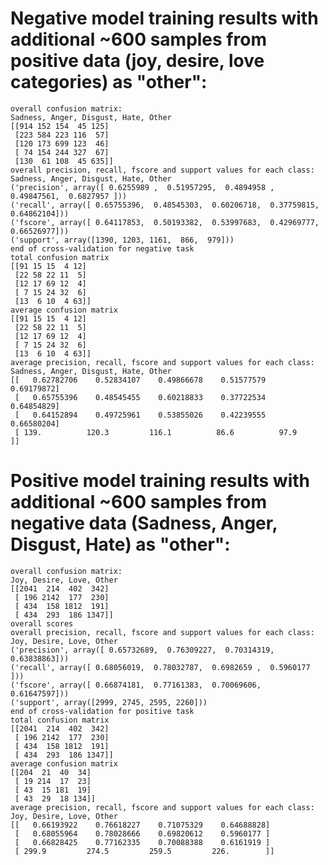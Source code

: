 # Negative model training results with additional ~600 samples from positive data (joy, desire, love categories) as "other":

    overall confusion matrix:
    Sadness, Anger, Disgust, Hate, Other
    [[914 152 154  45 125]
     [223 584 223 116  57]
     [120 173 699 123  46]
     [ 74 154 244 327  67]
     [130  61 108  45 635]]
    overall precision, recall, fscore and support values for each class:
    Sadness, Anger, Disgust, Hate, Other
    ('precision', array([ 0.6255989 ,  0.51957295,  0.4894958 ,  0.49847561,  0.6827957 ]))
    ('recall', array([ 0.65755396,  0.48545303,  0.60206718,  0.37759815,  0.64862104]))
    ('fscore', array([ 0.64117853,  0.50193382,  0.53997683,  0.42969777,  0.66526977]))
    ('support', array([1390, 1203, 1161,  866,  979]))
    end of cross-validation for negative task
    total confusion matrix
    [[91 15 15  4 12]
     [22 58 22 11  5]
     [12 17 69 12  4]
     [ 7 15 24 32  6]
     [13  6 10  4 63]]
    average confusion matrix
    [[91 15 15  4 12]
     [22 58 22 11  5]
     [12 17 69 12  4]
     [ 7 15 24 32  6]
     [13  6 10  4 63]]
    average precision, recall, fscore and support values for each class:
    Sadness, Anger, Disgust, Hate, Other
    [[   0.62782706    0.52834107    0.49866678    0.51577579    0.69179872]
     [   0.65755396    0.48545455    0.60218833    0.37722534    0.64854829]
     [   0.64152894    0.49725961    0.53855026    0.42239555    0.66580204]
     [ 139.          120.3         116.1          86.6          97.9       ]]

# Positive model training results with additional ~600 samples from negative data (Sadness, Anger, Disgust, Hate) as "other":

    overall confusion matrix:
    Joy, Desire, Love, Other
    [[2041  214  402  342]
     [ 196 2142  177  230]
     [ 434  158 1812  191]
     [ 434  293  186 1347]]
    overall scores
    overall precision, recall, fscore and support values for each class:
    Joy, Desire, Love, Other
    ('precision', array([ 0.65732689,  0.76309227,  0.70314319,  0.63838863]))
    ('recall', array([ 0.68056019,  0.78032787,  0.6982659 ,  0.5960177 ]))
    ('fscore', array([ 0.66874181,  0.77161383,  0.70069606,  0.61647597]))
    ('support', array([2999, 2745, 2595, 2260]))
    end of cross-validation for positive task
    total confusion matrix
    [[2041  214  402  342]
     [ 196 2142  177  230]
     [ 434  158 1812  191]
     [ 434  293  186 1347]]
    average confusion matrix
    [[204  21  40  34]
     [ 19 214  17  23]
     [ 43  15 181  19]
     [ 43  29  18 134]]
    average precision, recall, fscore and support values for each class:
    Joy, Desire, Love, Other
    [[   0.66193922    0.76618227    0.71075329    0.64688828]
     [   0.68055964    0.78028666    0.69820612    0.5960177 ]
     [   0.66828425    0.77162335    0.70088388    0.6161919 ]
     [ 299.9         274.5         259.5         226.        ]]
